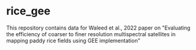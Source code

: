 # rice_gee
This repository contains data for Waleed et al., 2022 paper on "Evaluating the efficiency of coarser to finer resolution multispectral satellites in mapping paddy rice fields using GEE implementation"
